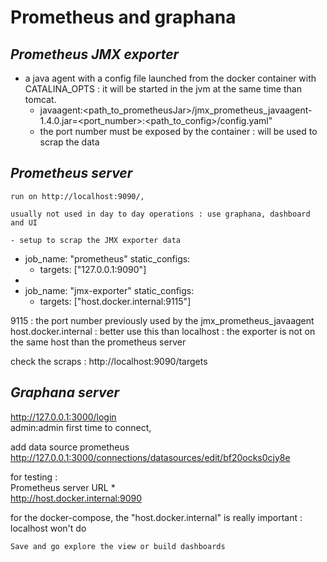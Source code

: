 # **Prometheus and graphana**


## ***Prometheus JMX exporter***     
- a java agent with a config file launched from the docker container with CATALINA_OPTS : it will be started in the jvm at the same time than tomcat.
    - javaagent:<path_to_prometheusJar>/jmx_prometheus_javaagent-1.4.0.jar=<port_number>:<path_to_config>/config.yaml"
    - the port number must be exposed by the container : will be used to scrap the data


## ***Prometheus server***     
    run on http://localhost:9090/,
    
    usually not used in day to day operations : use graphana, dashboard and UI

    - setup to scrap the JMX exporter data

- job_name: "prometheus"
  static_configs:
    - targets: ["127.0.0.1:9090"]
- 
- job_name: "jmx-exporter"
  static_configs:
    - targets: ["host.docker.internal:9115"]

9115 : the port number previously used by the jmx_prometheus_javaagent 
host.docker.internal : better use this than localhost : the exporter is not on the same host than the prometheus server


check the scraps :
    http://localhost:9090/targets


## ***Graphana server***    

http://127.0.0.1:3000/login         
admin:admin first time to connect, 
 
add data source prometheus  
    http://127.0.0.1:3000/connections/datasources/edit/bf20ocks0cjy8e

for testing :       
    Prometheus server URL *         
    http://host.docker.internal:9090

for the docker-compose, the "host.docker.internal" is really important : localhost won't do 

    Save and go explore the view or build dashboards 
